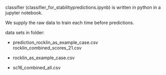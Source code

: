 
classifier (classifier_for_stabilitypredictions.ipynb)
is written in python in a jupyter notebook.

We supply the raw data to train each time before predictions. 

data sets in folder:
                               
* prediction_rocklin_as_example_case.csv    rocklin_combined_scores_21.csv

* rocklin_as_example_case.csv               

* sc16_combined_all.csv
